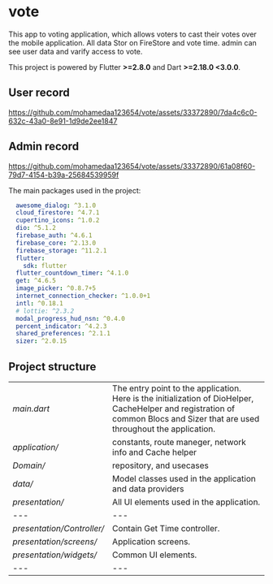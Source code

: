 # vote
This app to voting application, which allows voters to cast their votes over the mobile application.
All data Stor on FireStore and vote time. admin can see user data and varify access to vote.


This project is powered by Flutter **>=2.8.0** and Dart **>=2.18.0 <3.0.0**.

## User record
https://github.com/mohamedaa123654/vote/assets/33372890/7da4c6c0-632c-43a0-8e91-1d9de2ee1847



## Admin record
https://github.com/mohamedaa123654/vote/assets/33372890/61a08f60-79d7-4154-b39a-25684539959f




The main packages used in the project:
```yaml
  awesome_dialog: ^3.1.0
  cloud_firestore: ^4.7.1
  cupertino_icons: ^1.0.2
  dio: ^5.1.2
  firebase_auth: ^4.6.1
  firebase_core: ^2.13.0
  firebase_storage: ^11.2.1
  flutter:
    sdk: flutter
  flutter_countdown_timer: ^4.1.0
  get: ^4.6.5
  image_picker: ^0.8.7+5
  internet_connection_checker: ^1.0.0+1
  intl: ^0.18.1
  # lottie: ^2.3.2
  modal_progress_hud_nsn: ^0.4.0
  percent_indicator: ^4.2.3
  shared_preferences: ^2.1.1
  sizer: ^2.0.15
```

## Project structure <a name="structure"></a>
|   |   |
|---|---|
|*main.dart*|The entry point to the application. Here is the initialization of DioHelper, CacheHelper and registration of common Blocs and Sizer that are used throughout the application.|
|*application/*|constants, route maneger, network info and Cache helper|
|*Domain/*|repository, and usecases|
|*data/*|Model classes used in the application and data providers|
|*presentation/*|All UI elements used in the application.|
|---|---|
|*presentation/Controller/*|Contain Get Time controller.|
|*presentation/screens/*|Application screens.|
|*presentation/widgets/*|Common UI elements.|
|---|---|



